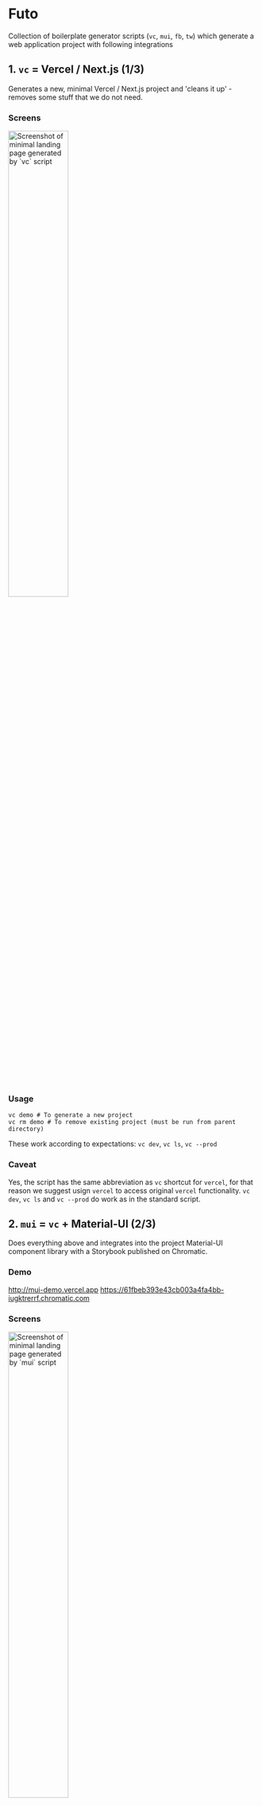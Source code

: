 # Futo

Collection of boilerplate generator scripts (`vc`, `mui`, `fb`, `tw`) which generate a web application project with following integrations

## 1. `vc` = Vercel / Next.js (1/3)
Generates a new, minimal Vercel / Next.js project and 'cleans it up' - removes some stuff that we do not need.

### Screens
<img src="screens/vc-home.png" alt="Screenshot of minimal landing page generated by `vc` script" width="49%" />

### Usage
```
vc demo # To generate a new project
vc rm demo # To remove existing project (must be run from parent directory)
```

These work according to expectations: `vc dev`, `vc ls`, `vc --prod` 

### Caveat
Yes, the script has the same abbreviation as `vc` shortcut for `vercel`, for that reason we suggest usign `vercel` to access original `vercel` functionality. `vc dev`, `vc ls` and `vc --prod` do work as in the standard script.

## 2. `mui` = `vc` + Material-UI (2/3)
Does everything above and integrates into the project Material-UI component library with a Storybook published on Chromatic.

### Demo
http://mui-demo.vercel.app
https://61fbeb393e43cb003a4fa4bb-iugktrerrf.chromatic.com

### Screens
[<img src="screens/mui-home.png" alt="Screenshot of minimal landing page generated by `mui` script" width="49%" />](https://mui-demo.vercel.app)

### Usage
```
mui myappname # To generate a new project
mui rm myappname # To remove existing project (must be run from parent directory)
```

### Caveat: Be aware of Vercel / Next.js + Material-UI integration latest version check
There is a mechanism within the script that checks the latest example of Material-UI and Next.js integration directly from https://github.com/mui-org/material-ui/tree/next/examples/nextjs repository. In case the integration template in official mui repository has been changed, the script does not generate a project and you are warned about the needed update that needs to be done manually. The latest official integration files are downloaded into `latest` folder, while those that needs to be updated manually are in `src`. Just run the recommended `vim` script and update the changes printed by `diff`.

![Screenshot of the 'integration check', in case official Material-UI integration template/example for Next.js has been changed](screens/mui-update.png)

## 3. `fb` = `mui` + Firebase Client & Firebase Server (3/3)
Does everything above and creates and sets up Google's Firebase project with a web application and integrates it into the project with working authentication, authorization through firestore rules, password reset, profiles with skeleton components, upload of profile pictures through Firebase Storage and realtime updated firestore posts feed with infinite scrolling + creation of planar stories. Updates Storybook with a new components. 
  
Also creates keys and configures project for the use of firebase on server side. Demonstrates fetching on server side on profile page on pre-loading of the information for social media open graph tags.

### Demo
http://fb-demo.vercel.app
https://61fad895148ea1003aa6ae30-plpffdvgwo.chromatic.com

### Screens
[<img src="screens/fb-home.png" alt="Screenshot of landing page with post feed generated by `fb` script" width="49%" />](https://fb-demo.vercel.app/)
[<img src="screens/fb-share-stories.png" alt="Screenshot of dialog window triggered when you are not logged in and want to write a post generated by `fb` script" width="49%" />](https://fb-demo.vercel.app/)
[<img src="screens/fb-login-dialog.png" alt="Screenshot of login dialog generated by `fb` script" width="49%" />](https://fb-demo.vercel.app/)
[<img src="screens/fb-login-page.png" alt="Screenshot of login page generated by `fb` script" width="49%" />](https://fb-demo.vercel.app/login)
[<img src="screens/fb-join.png" alt="Screenshot of join/sign up page generated by `fb` script" width="49%" />](https://fb-demo.vercel.app/join)
[<img src="screens/fb-profile-empty.png" alt="Screenshot of empty profile page generated by `fb` script" width="49%" />](https://fb-demo.vercel.app/empty)
[<img src="screens/fb-profile-dialog.png" alt="Screenshot of profile dialog generated by `fb` script" width="49%" />](https://fb-demo.vercel.app/optimistavf)
[<img src="screens/fb-profile.png" alt="Screenshot of profile page generated by `fb` script" width="49%" />](https://fb-demo.vercel.app/optimistavf)
[<img src="screens/fb-profile-delete.png" alt="Screenshot of delete account dialog generated by `fb` script" width="49%" />](https://fb-demo.vercel.app/optimistavf)
[<img src="screens/fb-post-add.png" alt="Screenshot of add post dialog generated by `fb` script" width="49%" />](https://fb-demo.vercel.app/)
[<img src="screens/fb-post-discard.png" alt="Screenshot of discard post dialog generated by `fb` script" width="49%" />](https://fb-demo.vercel.app/)
[<img src="screens/fb-password-reset.png" alt="Screenshot of password reset page generated by `fb` script" width="49%" />](https://fb-demo.vercel.app/account/reset)
[<img src="screens/fb-email.png" alt="Screenshot of an e-mail that is sent on password reset" width="49%" />](https://fb-demo.vercel.app/account/reset)
[<img src="screens/fb-password-confirm.png" alt="Screenshot of password confirm page generated by `fb` script" width="49%" />](https://fb-demo.vercel.app/account/confirm)
[<img src="screens/fb-facebook.png" alt="Screenshot of the facebook's sharing debugger generating a preview of a facebook card for the profile page generated by `fb` script" width="49%" />](https://developers.facebook.com/tools/debug/?q=https%3A%2F%2Ffb-demo.vercel.app%2Foptimistavf)
[<img src="screens/fb-twitter.png" alt="Screenshot of the twitter's card validator generating a preview of a tweet for the profile page generated by `fb` script" width="49%" />](https://cards-dev.twitter.com/validator)

### Usage
```
fb myappname # To generate a new project
fb rm myappname # To remove existing project (must be run from parent directory)
```

## X. `tw` = `vc` + Tailwind CSS (BONUS)
Very simple script that takes an empty project generated by `vc` and adds Tailwind CSS configuration to it, the same way `mui` adds Material UI integration.

### Screens
<img src="screens/tw-home.png" alt="Screenshot of minimal landing page generated by `tw` script" width="49%" />

### Usage
```
tw myappname # To generate a new project
tw rm myappname # To remove existing project (must be run from parent directory)
```

## Prerequisites

### `expect`
```
brew install expect
```

### `gl`

Follow instructions from [here](https://github.com/optimista/gl)

### `npm`

Follow official installation instructions [here](https://docs.npmjs.com/downloading-and-installing-node-js-and-npm#os-x-or-windows-node-installers).  
  
However, downloading and running one of the LTS pre-built installers from [here](https://nodejs.org/en/download/) should be enough.

### `vercel`

```
npm i -g vercel
```

### `firebase`

Follow official installation instructions [here](https://firebase.google.com/docs/cli#mac-linux-npm)  
  
However, this should be enough to install it and login:

```
npm install -g firebase-tools && firebase login
```

### `gcloud`

Follow official installation instructions [here](https://cloud.google.com/sdk/docs/install#mac)  
  
However, this should be enough to intall it:

1. [Download your preferred archive from here](https://cloud.google.com/sdk/docs/install#mac) and extract it into your preferred location of `gcloud` script (e.g. `/opt/`)
2. From extracted directory, run `./install.sh`
3. Log in using `gcloud init`

## Installation

Be sure that you have `~/.bin` folder from which you load your scripts:

```
mkdir ~/.bin
echo 'for d in ~/.bin/*/bin; do export PATH="$d:$PATH"; done' >> ~/.zshrc
echo 'export PATH=~/.bin:$PATH' >> ~/.zshrc
```

If you do, then just run this and you are fine.

```
git clone git@github.com:optimista/futo.git
mv futo/vc futo/mui futo/fb futo/tw ~/.bin
rm -rf futo
```

### Explanation

I have all my scripts in `~/.bin` folder.  
Simple ones are in one file (`~/.bin/simplescript`).  
Complex ones are within a folder (`~/.bin/complexscript/bin/complexscript`).  
I load them in my `~/.zshrc` (if you use bash `~/.bashrc`).  

### Caveat: Change `open` to your browser 
The scripts have been made in OSX environment. They utilize `open` command to open URL links during the process of generation. If you use Linux distribution or different OS, I believe you might need to change `open` command to the name of your web browser such as `google-chrome-stable`. You might need to do that in `~/.bin/fb/bin/fb` or within your location where you installed the scripts. Just look for `open $url` lines. You can probably also create an alias `open` for `xdg-open` which should works similarly in linux systems - look [here](https://unix.stackexchange.com/a/512206/390636).

### Caveat: Apologies for secretive libraries 
In the project I use my own `@futo-ui` library a few times. Especially in the place of forms, validations and so on, it might be a little mystifying - I do apologize for that. I will make sure that I create documentation for `@futo-ui/core`, `@futo-ui/hooks` and `@futo-ui/utils` as soon as possible. Till then, please, feel free to hit me up with message if you need to have some stuff explained. I should respond within 24 hours.

## Support

<a href="https://www.buymeacoffee.com/optimista" target="_blank"><img src="https://www.buymeacoffee.com/assets/img/custom_images/orange_img.png" alt="Buy Me A Coffee" style="height: 41px !important;width: 174px !important;box-shadow: 0px 3px 2px 0px rgba(190, 190, 190, 0.5) !important;-webkit-box-shadow: 0px 3px 2px 0px rgba(190, 190, 190, 0.5) !important;" ></a>
